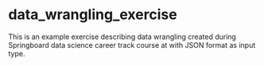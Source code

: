# data_wrangling_exercise
This is an example exercise describing data wrangling created during Springboard data science career track course at with JSON format as input type. 
